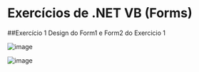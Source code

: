 # Exercícios de .NET VB (Forms)

##Exercício 1 
  Design do Form1 e Form2 do Exercicio 1

![image](https://user-images.githubusercontent.com/102452508/192652003-8ce6633f-b336-4575-817b-87d1aa651033.png)

![image](https://user-images.githubusercontent.com/102452508/192652032-8c8ef1a1-a169-4320-9424-70d6539438e8.png)
